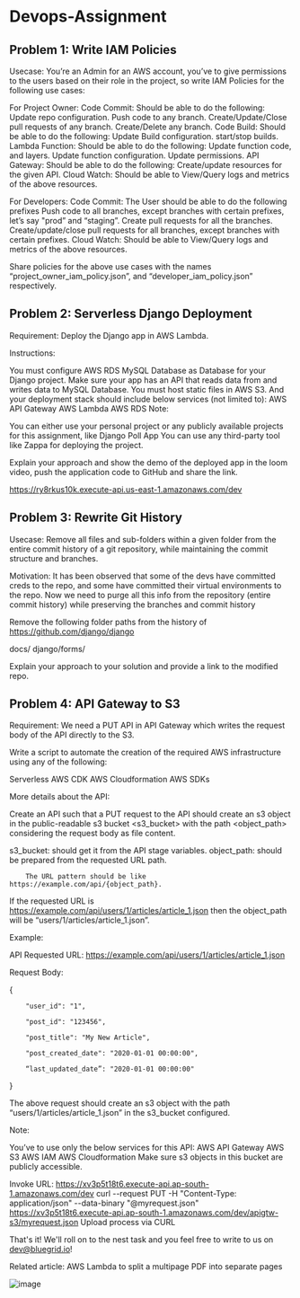 # Devops-Assignment
## Problem 1: Write IAM Policies
Usecase: You’re an Admin for an AWS account, you’ve to give permissions to the users based on their role in the project, so write IAM Policies for the following use cases:

For Project Owner:
Code Commit:
Should be able to do the following:
Update repo configuration.
Push code to any branch.
Create/Update/Close pull requests of any branch.
Create/Delete any branch.
Code Build:
Should be able to do the following:
Update Build configuration.
start/stop builds.
Lambda Function:
Should be able to do the following:
Update function code, and layers.
Update function configuration.
Update permissions.
API Gateway:
Should be able to do the following:
Create/update resources for the given API.
Cloud Watch:
Should be able to View/Query logs and metrics of the above resources.

For Developers:
Code Commit:
The User should be able to do the following prefixes
Push code to all branches, except branches with certain prefixes, let’s say "prod” and “staging”.
Create pull requests for all the branches.
Create/update/close pull requests for all branches, except branches with certain prefixes.
Cloud Watch:
Should be able to View/Query logs and metrics of the above resources.

Share policies for the above use cases with the names “project_owner_iam_policy.json”, and “developer_iam_policy.json” respectively.

## Problem 2: Serverless Django Deployment

Requirement: Deploy the Django app in AWS Lambda.


Instructions:

You must configure AWS RDS MySQL Database as Database for your Django project.
Make sure your app has an API that reads data from and writes data to MySQL Database.
You must host static files in AWS S3.
And your deployment stack should include below services (not limited to):
AWS API Gateway
AWS Lambda
AWS RDS
Note:

You can either use your personal project or any publicly available projects for this assignment, like Django Poll App
You can use any third-party tool like Zappa for deploying the project.

Explain your approach and show the demo of the deployed app in the loom video, push the application code to GitHub and share the link.

https://ry8rkus10k.execute-api.us-east-1.amazonaws.com/dev

## Problem 3: Rewrite Git History

Usecase: Remove all files and sub-folders within a given folder from the entire commit history of a git repository, while maintaining the commit structure and branches.


Motivation: It has been observed that some of the devs have committed creds to the repo, and some have committed their virtual environments to the repo. Now we need to purge all this info from the repository (entire commit history) while preserving the branches and commit history


Remove the following folder paths from the history of https://github.com/django/django

docs/
django/forms/

Explain your approach to your solution and provide a link to the modified repo.

## Problem 4: API Gateway to S3

Requirement: We need a PUT API in API Gateway which writes the request body of the API directly to the S3.


Write a script to automate the creation of the required AWS infrastructure using any of the following:

Serverless
AWS CDK
AWS Cloudformation
AWS SDKs

More details about the API:


Create an API such that a PUT request to the API should create an s3 object in the public-readable s3 bucket <s3_bucket> with the path <object_path> considering the request body as file content.


s3_bucket: should get it from the API stage variables.
object_path: should be prepared from the requested URL path.

        The URL pattern should be like https://example.com/api/{object_path}.


If the requested URL is https://example.com/api/users/1/articles/article_1.json then the object_path will be “users/1/articles/article_1.json”.


Example:


API Requested URL: https://example.com/api/users/1/articles/article_1.json


Request Body:


{

        "user_id": "1",

        "post_id": "123456",

        "post_title": "My New Article",

        "post_created_date": "2020-01-01 00:00:00",

        “last_updated_date”: "2020-01-01 00:00:00"

}


The above request should create an s3 object with the path “users/1/articles/article_1.json” in the s3_bucket configured.


Note:

You’ve to use only the below services for this API:
AWS API Gateway
AWS S3
AWS IAM
AWS Cloudformation
Make sure s3 objects in this bucket are publicly accessible.

 Invoke URL: https://xv3p5t18t6.execute-api.ap-south-1.amazonaws.com/dev
 curl --request PUT -H "Content-Type: application/json"  --data-binary "@myrequest.json" https://xv3p5t18t6.execute-api.ap-south-1.amazonaws.com/dev/apigtw-s3/myrequest.json
Upload process via CURL

That's it! We'll roll on to the nest task and you feel free to write to us on dev@bluegrid.io!

Related article: AWS Lambda to split a multipage PDF into separate pages



![image](https://user-images.githubusercontent.com/48557380/203707360-d9c26365-8bf8-46c7-a2d2-29ca29834d18.png)
